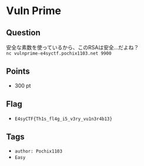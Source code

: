# Vuln Prime

## Question
安全な素数を使っているから、このRSAは安全...だよね？
<br>
`nc vulnprime-e4syctf.pochix1103.net 9900`

## Points
* 300 pt
## Flag
* `E4syCTF{Th1s_fl4g_i5_v3ry_vu1n3r4b13}`
## Tags
* `author: Pochix1103`
* `Easy`